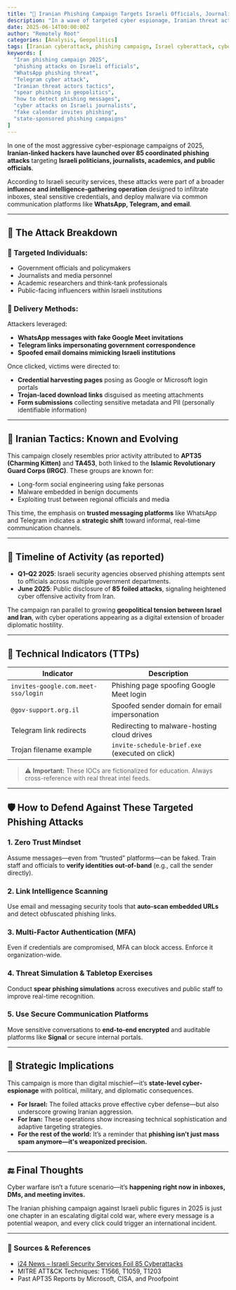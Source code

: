 ```yaml
---
title: "🎯 Iranian Phishing Campaign Targets Israeli Officials, Journalists, and Academics in 2025"
description: "In a wave of targeted cyber espionage, Iranian threat actors attempted 85 phishing attacks against Israeli officials, journalists, and academics—using WhatsApp, Telegram, and fake calendar invites. This breakdown reveals the methods, motives, and how you can guard against similar threats."
date: 2025-06-14T00:00:00Z
author: "Remotely Root"
categories: [Analysis, Geopolitics]
tags: [Iranian cyberattack, phishing campaign, Israel cyberattack, cyber espionage, Middle East cyber conflict, targeted phishing, Iranian threat actors, social engineering, Telegram phishing, WhatsApp phishing]
keywords: [
  "Iran phishing campaign 2025",
  "phishing attacks on Israeli officials",
  "WhatsApp phishing threat",
  "Telegram cyber attack",
  "Iranian threat actors tactics",
  "spear phishing in geopolitics",
  "how to detect phishing messages",
  "cyber attacks on Israeli journalists",
  "fake calendar invites phishing",
  "state-sponsored phishing campaigns"
]
---
```


In one of the most aggressive cyber-espionage campaigns of 2025, **Iranian-linked hackers have launched over 85 coordinated phishing attacks** targeting **Israeli politicians, journalists, academics, and public officials**.

According to Israeli security services, these attacks were part of a broader **influence and intelligence-gathering operation** designed to infiltrate inboxes, steal sensitive credentials, and deploy malware via common communication platforms like **WhatsApp, Telegram, and email**.

---

## 🧠 The Attack Breakdown

### 🎯 Targeted Individuals:
- Government officials and policymakers  
- Journalists and media personnel  
- Academic researchers and think-tank professionals  
- Public-facing influencers within Israeli institutions

### 🧰 Delivery Methods:
Attackers leveraged:
- **WhatsApp messages with fake Google Meet invitations**
- **Telegram links impersonating government correspondence**
- **Spoofed email domains mimicking Israeli institutions**

Once clicked, victims were directed to:
- **Credential harvesting pages** posing as Google or Microsoft login portals
- **Trojan-laced download links** disguised as meeting attachments
- **Form submissions** collecting sensitive metadata and PII (personally identifiable information)

---

## 🧨 Iranian Tactics: Known and Evolving

This campaign closely resembles prior activity attributed to **APT35 (Charming Kitten)** and **TA453**, both linked to the **Islamic Revolutionary Guard Corps (IRGC)**. These groups are known for:
- Long-form social engineering using fake personas
- Malware embedded in benign documents
- Exploiting trust between regional officials and media

This time, the emphasis on **trusted messaging platforms** like WhatsApp and Telegram indicates a **strategic shift** toward informal, real-time communication channels.

---

## 🔎 Timeline of Activity (as reported)
- **Q1–Q2 2025**: Israeli security agencies observed phishing attempts sent to officials across multiple government departments.
- **June 2025**: Public disclosure of **85 foiled attacks**, signaling heightened cyber offensive activity from Iran.

The campaign ran parallel to growing **geopolitical tension between Israel and Iran**, with cyber operations appearing as a digital extension of broader diplomatic hostility.

---

## 🧪 Technical Indicators (TTPs)

| Indicator                           | Description                                     |
| ----------------------------------- | ----------------------------------------------- |
| `invites-google.com.meet-sso/login` | Phishing page spoofing Google Meet login        |
| `@gov-support.org.il`               | Spoofed sender domain for email impersonation   |
| Telegram link redirects             | Redirecting to malware-hosting cloud drives     |
| Trojan filename example             | `invite-schedule-brief.exe` (executed on click) |

> ⚠️ **Important:** These IOCs are fictionalized for education. Always cross-reference with real threat intel feeds.

---

## 🛡️ How to Defend Against These Targeted Phishing Attacks

### 1. **Zero Trust Mindset**
Assume messages—even from “trusted” platforms—can be faked. Train staff and officials to **verify identities out-of-band** (e.g., call the sender directly).

### 2. **Link Intelligence Scanning**
Use email and messaging security tools that **auto-scan embedded URLs** and detect obfuscated phishing links.

### 3. **Multi-Factor Authentication (MFA)**
Even if credentials are compromised, MFA can block access. Enforce it organization-wide.

### 4. **Threat Simulation & Tabletop Exercises**
Conduct **spear phishing simulations** across executives and public staff to improve real-time recognition.

### 5. **Use Secure Communication Platforms**
Move sensitive conversations to **end-to-end encrypted** and auditable platforms like **Signal** or secure internal portals.

---

## 🧭 Strategic Implications

This campaign is more than digital mischief—it’s **state-level cyber-espionage** with political, military, and diplomatic consequences.

- **For Israel:** The foiled attacks prove effective cyber defense—but also underscore growing Iranian aggression.
- **For Iran:** These operations show increasing technical sophistication and adaptive targeting strategies.
- **For the rest of the world:** It’s a reminder that **phishing isn’t just mass spam anymore—it's weaponized precision.**

---

## 🔚 Final Thoughts

Cyber warfare isn’t a future scenario—it’s **happening right now in inboxes, DMs, and meeting invites.**

The Iranian phishing campaign against Israeli public figures in 2025 is just one chapter in an escalating digital cold war, where every message is a potential weapon, and every click could trigger an international incident.

---

### 🧠 Sources & References
- [i24 News – Israeli Security Services Foil 85 Cyberattacks](https://www.i24news.tv/)  
- MITRE ATT&CK Techniques: T1566, T1059, T1203  
- Past APT35 Reports by Microsoft, CISA, and Proofpoint


